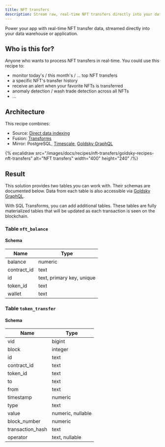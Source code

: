 ```yaml
---
title: NFT transfers
description: Stream raw, real-time NFT transfers directly into your data warehouse or application.
---
```


Power your app with real-time NFT transfer data, streamed directly into your data warehouse or application.

## Who is this for?

Anyone who wants to process NFT transfers in real-time. You could use this recipe to:

- monitor today's / this month's / ... top NFT transfers
- a specific NFT's transfer history
- receive an alert when your favorite NFTs is transferred
- anomaly detection / wash trade detection across all NFTs
- ...

## Architecture

This recipe combines:

- Source: [Direct data indexing](/indexing/direct-data-indexing)
- Fusion: [Transforms](/fusion/transforms)
- Mirror: PostgreSQL, [Timescale](/mirror/timescale), [Goldsky GraphQL](/mirror/goldsky-graphql)

{% excalidraw
  src="/images/docs/recipes/nft-transfers/goldsky-recipes-nft-transfers"
  alt="NFT transfers"
  width="400"
  height="240"
/%}

## Result

This solution provides two tables you can work with. Their schemas are documented below. Data from each table is also accessible via [Goldsky GraphQL](/mirror/goldsky-graphql).

With SQL Transforms, you can add additional tables. These tables are fully materialized tables that will be updated as each transaction is seen on the blockchain.

### Table `nft_balance`

#### Schema

| Name        | Type                      |
| ----------- | ------------------------- |
| balance     | numeric                   |
| contract_id | text                      |
| id          | text, primary key, unique |
| token_id    | text                      |
| wallet      | text                      |

### Table `token_transfer`

#### Schema

| Name             | Type              |
| ---------------- | ----------------- |
| vid              | bigint            |
| block            | integer           |
| id               | text              |
| contract_id      | text              |
| token_id         | text              |
| to               | text              |
| from             | text              |
| timestamp        | numeric           |
| type             | text              |
| value            | numeric, nullable |
| block_number     | numeric           |
| transaction_hash | text              |
| operator         | text, nullable    |
